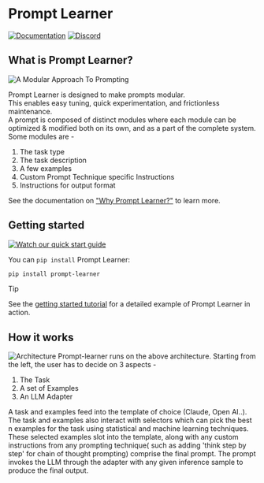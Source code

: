 # Prompt Learner

[![Documentation](https://img.shields.io/badge/docs-promptlearner.attuna.xyz-blue.svg)](https://promptlearner.attuna.xyz/)
[![Discord](https://img.shields.io/badge/discord-prompt_learner-blue?logo=discord&logoColor=white&color=5d68e8)](https://discord.gg/FST9HRNKYX)


## What is Prompt Learner?
![A Modular Approach To Prompting](docs/concepts/images/anatomy.png)

Prompt Learner is designed to make prompts modular.\
This enables easy tuning, quick experimentation, and frictionless maintenance.\
A prompt is composed of distinct modules where each module can be optimized & modified both on its own, and as a part of the complete system. Some modules are -

1. The task type
2. The task description
3. A few examples
4. Custom Prompt Technique specific Instructions
5. Instructions for output format


See the documentation on ["Why Prompt Learner?"](https://promptlearner.attuna.xyz/why.html) to learn more.

## Getting started

[![Watch our quick start guide](https://cdn.loom.com/sessions/thumbnails/94f5345736d34af3b8b6b41e1be4c2a3-with-play.gif)](https://www.loom.com/share/94f5345736d34af3b8b6b41e1be4c2a3)

You can `pip install` Prompt Learner: 

```bash
pip install prompt-learner
```
> [!TIP]
> See the [getting started tutorial](https://promptlearner.attuna.xyz/getting-started.html) for a detailed example of Prompt Learner in action.

## How it works
![Architecture](docs/concepts/images/architecture.png)
Prompt-learner runs on the above architecture.
Starting from the left, the user has to decide on 3 aspects -
1. The Task
2. A set of Examples
3. An LLM Adapter

A task and examples feed into the template of choice (Claude, Open AI..).
The task and examples also interact with selectors which can pick the best n examples for the task using statistical and machine learning techniques.
These selected examples slot into the template, along with any custom instructions from any prompting technique( such as adding 'think step by step' for chain of thought prompting) comprise the final prompt. 
The prompt invokes the LLM through the adapter with any given inference sample to produce the final output.
